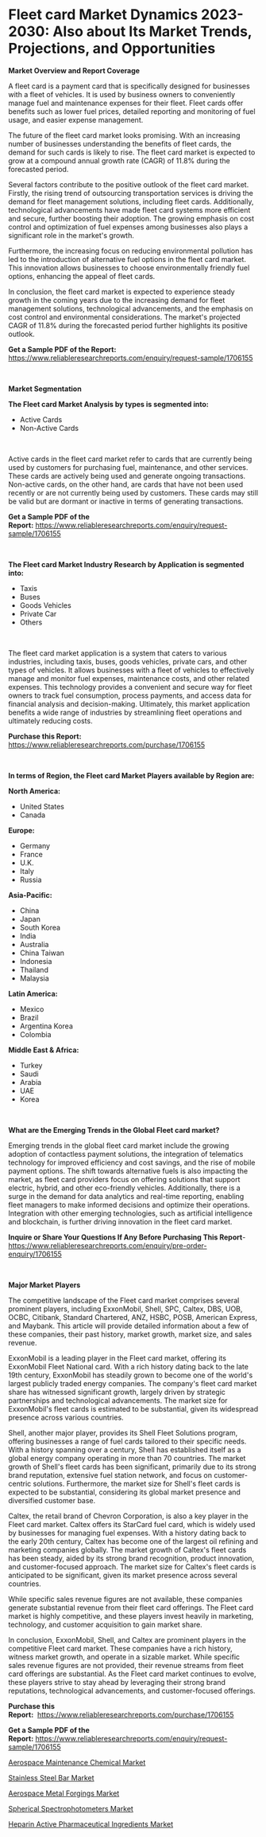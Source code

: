 <p><h1>Fleet card Market Dynamics 2023-2030: Also about Its Market Trends, Projections, and Opportunities</h1></p><p><strong>Market Overview and Report Coverage</strong></p>
<p><p>A fleet card is a payment card that is specifically designed for businesses with a fleet of vehicles. It is used by business owners to conveniently manage fuel and maintenance expenses for their fleet. Fleet cards offer benefits such as lower fuel prices, detailed reporting and monitoring of fuel usage, and easier expense management.</p><p>The future of the fleet card market looks promising. With an increasing number of businesses understanding the benefits of fleet cards, the demand for such cards is likely to rise. The fleet card market is expected to grow at a compound annual growth rate (CAGR) of 11.8% during the forecasted period.</p><p>Several factors contribute to the positive outlook of the fleet card market. Firstly, the rising trend of outsourcing transportation services is driving the demand for fleet management solutions, including fleet cards. Additionally, technological advancements have made fleet card systems more efficient and secure, further boosting their adoption. The growing emphasis on cost control and optimization of fuel expenses among businesses also plays a significant role in the market's growth.</p><p>Furthermore, the increasing focus on reducing environmental pollution has led to the introduction of alternative fuel options in the fleet card market. This innovation allows businesses to choose environmentally friendly fuel options, enhancing the appeal of fleet cards.</p><p>In conclusion, the fleet card market is expected to experience steady growth in the coming years due to the increasing demand for fleet management solutions, technological advancements, and the emphasis on cost control and environmental considerations. The market's projected CAGR of 11.8% during the forecasted period further highlights its positive outlook.</p></p>
<p><strong>Get a Sample PDF of the Report:</strong> <a href="https://www.reliableresearchreports.com/enquiry/request-sample/1706155">https://www.reliableresearchreports.com/enquiry/request-sample/1706155</a></p>
<p>&nbsp;</p>
<p><strong>Market Segmentation</strong></p>
<p><strong>The Fleet card Market Analysis by types is segmented into:</strong></p>
<p><ul><li>Active Cards</li><li>Non-Active Cards</li></ul></p>
<p>&nbsp;</p>
<p><p>Active cards in the fleet card market refer to cards that are currently being used by customers for purchasing fuel, maintenance, and other services. These cards are actively being used and generate ongoing transactions. Non-active cards, on the other hand, are cards that have not been used recently or are not currently being used by customers. These cards may still be valid but are dormant or inactive in terms of generating transactions.</p></p>
<p><strong>Get a Sample PDF of the Report:</strong>&nbsp;<a href="https://www.reliableresearchreports.com/enquiry/request-sample/1706155">https://www.reliableresearchreports.com/enquiry/request-sample/1706155</a></p>
<p>&nbsp;</p>
<p><strong>The Fleet card Market Industry Research by Application is segmented into:</strong></p>
<p><ul><li>Taxis</li><li>Buses</li><li>Goods Vehicles</li><li>Private Car</li><li>Others</li></ul></p>
<p>&nbsp;</p>
<p><p>The fleet card market application is a system that caters to various industries, including taxis, buses, goods vehicles, private cars, and other types of vehicles. It allows businesses with a fleet of vehicles to effectively manage and monitor fuel expenses, maintenance costs, and other related expenses. This technology provides a convenient and secure way for fleet owners to track fuel consumption, process payments, and access data for financial analysis and decision-making. Ultimately, this market application benefits a wide range of industries by streamlining fleet operations and ultimately reducing costs.</p></p>
<p><strong>Purchase this Report:</strong>&nbsp; <a href="https://www.reliableresearchreports.com/purchase/1706155">https://www.reliableresearchreports.com/purchase/1706155</a></p>
<p>&nbsp;</p>
<p><strong>In terms of Region, the Fleet card Market Players available by Region are:</strong></p>
<p>
    <p> <strong> North America: </strong>
        <ul>
            <li>United States</li>
            <li>Canada</li>
        </ul>
        </p> 
    <p> <strong> Europe: </strong>
        <ul>
            <li>Germany</li>
            <li>France</li>
            <li>U.K.</li>
            <li>Italy</li>
            <li>Russia</li>
        </ul>
        </p> 
    <p> <strong> Asia-Pacific: </strong>
        <ul>
            <li>China</li>
            <li>Japan</li>
            <li>South Korea</li>
            <li>India</li>
            <li>Australia</li>
            <li>China Taiwan</li>
            <li>Indonesia</li>
            <li>Thailand</li>
            <li>Malaysia</li>
        </ul>
        </p> 
    <p> <strong> Latin America: </strong>
        <ul>
            <li>Mexico</li>
            <li>Brazil</li>
            <li>Argentina Korea</li>
            <li>Colombia</li>
        </ul>
        </p> 
    <p> <strong> Middle East & Africa: </strong>
        <ul>
            <li>Turkey</li>
            <li>Saudi</li>
            <li>Arabia</li>
            <li>UAE</li>
            <li>Korea</li>
        </ul>
    </p>
    </p>
<p>&nbsp;</p>
<p><strong>What are the Emerging Trends in the Global Fleet card market?</strong></p>
<p><p>Emerging trends in the global fleet card market include the growing adoption of contactless payment solutions, the integration of telematics technology for improved efficiency and cost savings, and the rise of mobile payment options. The shift towards alternative fuels is also impacting the market, as fleet card providers focus on offering solutions that support electric, hybrid, and other eco-friendly vehicles. Additionally, there is a surge in the demand for data analytics and real-time reporting, enabling fleet managers to make informed decisions and optimize their operations. Integration with other emerging technologies, such as artificial intelligence and blockchain, is further driving innovation in the fleet card market.</p></p>
<p><strong>Inquire or Share Your Questions If Any Before Purchasing This Report</strong>- <a href="https://www.reliableresearchreports.com/enquiry/pre-order-enquiry/1706155">https://www.reliableresearchreports.com/enquiry/pre-order-enquiry/1706155</a></p>
<p>&nbsp;</p>
<p><strong>Major Market Players</strong></p>
<p><p>The competitive landscape of the Fleet card market comprises several prominent players, including ExxonMobil, Shell, SPC, Caltex, DBS, UOB, OCBC, Citibank, Standard Chartered, ANZ, HSBC, POSB, American Express, and Maybank. This article will provide detailed information about a few of these companies, their past history, market growth, market size, and sales revenue.</p><p>ExxonMobil is a leading player in the Fleet card market, offering its ExxonMobil Fleet National card. With a rich history dating back to the late 19th century, ExxonMobil has steadily grown to become one of the world's largest publicly traded energy companies. The company's fleet card market share has witnessed significant growth, largely driven by strategic partnerships and technological advancements. The market size for ExxonMobil's fleet cards is estimated to be substantial, given its widespread presence across various countries.</p><p>Shell, another major player, provides its Shell Fleet Solutions program, offering businesses a range of fuel cards tailored to their specific needs. With a history spanning over a century, Shell has established itself as a global energy company operating in more than 70 countries. The market growth of Shell's fleet cards has been significant, primarily due to its strong brand reputation, extensive fuel station network, and focus on customer-centric solutions. Furthermore, the market size for Shell's fleet cards is expected to be substantial, considering its global market presence and diversified customer base.</p><p>Caltex, the retail brand of Chevron Corporation, is also a key player in the Fleet card market. Caltex offers its StarCard fuel card, which is widely used by businesses for managing fuel expenses. With a history dating back to the early 20th century, Caltex has become one of the largest oil refining and marketing companies globally. The market growth of Caltex's fleet cards has been steady, aided by its strong brand recognition, product innovation, and customer-focused approach. The market size for Caltex's fleet cards is anticipated to be significant, given its market presence across several countries.</p><p>While specific sales revenue figures are not available, these companies generate substantial revenue from their fleet card offerings. The Fleet card market is highly competitive, and these players invest heavily in marketing, technology, and customer acquisition to gain market share.</p><p>In conclusion, ExxonMobil, Shell, and Caltex are prominent players in the competitive Fleet card market. These companies have a rich history, witness market growth, and operate in a sizable market. While specific sales revenue figures are not provided, their revenue streams from fleet card offerings are substantial. As the Fleet card market continues to evolve, these players strive to stay ahead by leveraging their strong brand reputations, technological advancements, and customer-focused offerings.</p></p>
<p><strong>Purchase this Report:</strong>&nbsp;&nbsp;<a href="https://www.reliableresearchreports.com/purchase/1706155">https://www.reliableresearchreports.com/purchase/1706155</a></p>
<p></p>
<p><strong>Get a Sample PDF of the Report:</strong>&nbsp;<a href="https://www.reliableresearchreports.com/enquiry/request-sample/1706155">https://www.reliableresearchreports.com/enquiry/request-sample/1706155</a></p>
<p><p><a href="https://github.com/NorbertYates/Market-Research-Report-List-2/blob/main/aerospace-maintenance-chemical-market.md">Aerospace Maintenance Chemical Market</a></p><p><a href="https://www.linkedin.com/pulse/stainless-steel-bar-market-insights-players-forecast-kbcre/">Stainless Steel Bar Market</a></p><p><a href="https://www.linkedin.com/pulse/aerospace-metal-forgings-market-research-report-unlocks-analysis-scgme/">Aerospace Metal Forgings Market</a></p><p><a href="https://medium.com/@sake.use.loan/spherical-spectrophotometers-market-report-reveals-the-latest-trends-and-growth-opportunities-of-506bb44beb2b">Spherical Spectrophotometers Market</a></p><p><a href="https://medium.com/@melt.scale.beast/heparin-active-pharmaceutical-ingredients-market-analysis-and-sze-forecasted-for-period-from-2023-bd9e717dae1d">Heparin Active Pharmaceutical Ingredients Market</a></p></p>